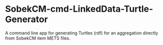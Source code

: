 # SobekCM-cmd-LinkedData-Turtle-Generator
A command line app for generating Turtles (rdf) for an aggregation directly from SobekCM item METS files.
